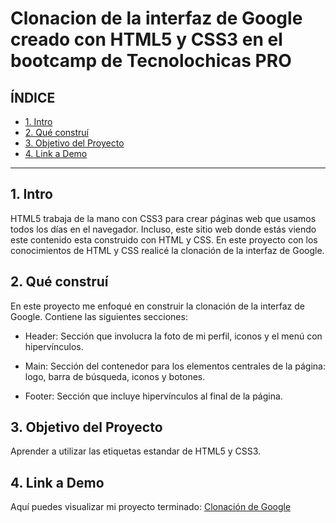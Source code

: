 # Clonacion de la interfaz de Google creado con HTML5 y CSS3 en el bootcamp de Tecnolochicas PRO


## **ÍNDICE**

* [1. Intro](https://github.com/LuzLimon/ClonacionGoogle/edit/main/README.md#1-intro)
* [2. Qué construí](https://github.com/LuzLimon/ClonacionGoogle/edit/main/README.md#2-qu%C3%A9-constru%C3%AD)
* [3. Objetivo del Proyecto](https://github.com/LuzLimon/ClonacionGoogle/edit/main/README.md#3-objetivo-del-proyecto)
* [4. Link a Demo](https://github.com/LuzLimon/ClonacionGoogle/edit/main/README.md#4-link-a-demo)

****

## 1. Intro
HTML5 trabaja de la mano con CSS3 para crear páginas web que usamos todos los días en el navegador. Incluso, este sitio web donde estás viendo este contenido esta construido con HTML y CSS. En este proyecto con los conocimientos de HTML y CSS realicé la clonación de la interfaz de Google.

## 2. Qué construí
En este proyecto me enfoqué en construir la clonación de la interfaz de Google. 
Contiene las siguientes secciones:

* Header: Sección que involucra la foto de mi perfil, iconos y el menú con hipervínculos.

* Main: Sección del contenedor para los elementos centrales de la página: logo, barra de búsqueda, iconos y botones.

* Footer: Sección que incluye hipervínculos al final de la página.

## 3. Objetivo del Proyecto
Aprender a utilizar las etiquetas estandar de HTML5 y CSS3.

## 4. Link a Demo
Aquí puedes visualizar mi proyecto terminado: [Clonación de Google](#)
